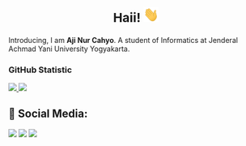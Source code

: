 ### <div align="center"><h2> Haii! <img src="https://github.com/ABSphreak/ABSphreak/blob/master/gifs/Hi.gif" width="30px" height="30px"></h2></div>

Introducing, I am **Aji Nur Cahyo**. A student of Informatics at Jenderal Achmad Yani University Yogyakarta.

### GitHub Statistic
<p align="left">
  <a href="https://github.com/ajinurcahyo">
    <img height="180em" src="https://github-readme-stats-eight-theta.vercel.app/api?username=ajinurcahyo&show_icons=true&theme=algolia&include_all_commits=true&count_private=true"/>
    <img height="180em" src="https://github-readme-stats-eight-theta.vercel.app/api/top-langs/?username=ajinurcahyo&layout=compact&theme=algolia"/>
  </a>
</p>

## 📣 Social Media:
<p>
  <a href="https://www.instagram.com/ajinrchyy/"><img src="https://img.shields.io/badge/instagram-E4405F.svg?style=for-the-badge&logo=instagram&logoColor=white"/></a>
  <a href="https://www.linkedin.com/in/aji-nur-cahyo-0951b1241/"><img src="https://img.shields.io/badge/linkedin-0077B5.svg?style=for-the-badge&logo=linkedin&logoColor=white"/></a>
  <a href="https://www.facebook.com/your_facebook_profile"><img src="https://img.shields.io/badge/facebook-1877F2.svg?style=for-the-badge&logo=facebook&logoColor=white"/></a>
</p>
